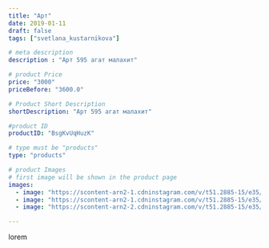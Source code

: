 ```yaml
---
title: "Арт"
date: 2019-01-11
draft: false
tags: ["svetlana_kustarnikova"]

# meta description
description : "Арт 595 агат малахит"

# product Price
price: "3000"
priceBefore: "3600.0"

# Product Short Description
shortDescription: "Арт 595 агат малахит"

#product ID
productID: "BsgKvUqHuzK"

# type must be "products"
type: "products"

# product Images
# first image will be shown in the product page
images:
  - image: "https://scontent-arn2-1.cdninstagram.com/v/t51.2885-15/e35/47582810_561468210986029_1246738384336070410_n.jpg?_nc_ht=scontent-arn2-1.cdninstagram.com&_nc_cat=101&_nc_ohc=2I9yotwQsU8AX9ccDgZ&se=7&tp=1&oh=20bce70820cff4f6975aa8cbad05a310&oe=6061843D&ig_cache_key=MTk1NDYwOTQ2NTAxMTM0NDUwMg%3D%3D.2"
  - image: "https://scontent-arn2-1.cdninstagram.com/v/t51.2885-15/e35/47693604_286302852241803_8901727328604619927_n.jpg?_nc_ht=scontent-arn2-1.cdninstagram.com&_nc_cat=103&_nc_ohc=Jn2OMXLD0DEAX8-ewcY&se=7&tp=1&oh=c9fd9e3be8e7077eb75928d61b062382&oe=605EE159&ig_cache_key=MTk1NDYwOTQ2NTAwMjk3MjgwMA%3D%3D.2"
  - image: "https://scontent-arn2-2.cdninstagram.com/v/t51.2885-15/e35/47691851_133052474381460_4345050627114634941_n.jpg?_nc_ht=scontent-arn2-2.cdninstagram.com&_nc_cat=100&_nc_ohc=A48594p4YasAX8QClUl&se=7&tp=1&oh=d6b6ee335d8aef001d65a03e118ba504&oe=605DC9FC&ig_cache_key=MTk1NDYwOTQ2NDk5NDQ0NzQ0OQ%3D%3D.2"

---
```

lorem

